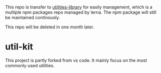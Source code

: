 This repo is transfer to [utilities-library](https://github.com/wangmengHB/utilities-library) for easily management, which is a multiple npm packages repo managed by lerna. The npm package will still be maintained continously. 

This repo will be deleted in one month later.

# util-kit
This project is partly forked from vs code.
It mainly focus on the most commonly used utilities.












